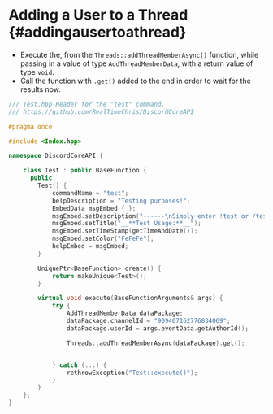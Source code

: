 Adding a User to a Thread {#addingausertoathread}
============
- Execute the, from the `Threads::addThreadMemberAsync()` function, while passing in a value of type `AddThreadMemberData`, with a return value of type `void`.
- Call the function with `.get()` added to the end in order to wait for the results now.

```cpp
/// Test.hpp-Header for the "test" command.
/// https://github.com/RealTimeChris/DiscordCoreAPI

#pragma once

#include <Index.hpp>

namespace DiscordCoreAPI {

	class Test : public BaseFunction {
	  public:
		Test() {
			commandName = "test";
			helpDescription = "Testing purposes!";
			EmbedData msgEmbed { };
			msgEmbed.setDescription("------\nSimply enter !test or /test!\n------");
			msgEmbed.setTitle("__**Test Usage:**__");
			msgEmbed.setTimeStamp(getTimeAndDate());
			msgEmbed.setColor("FeFeFe");
			helpEmbed = msgEmbed;
		}

		UniquePtr<BaseFunction> create() {
			return makeUnique<Test>();
		}

		virtual void execute(BaseFunctionArguments& args) {
			try {
				AddThreadMemberData dataPackage;
				dataPackage.channelId = "909407162776834069";
				dataPackage.userId = args.eventData.getAuthorId();

				Threads::addThreadMemberAsync(dataPackage).get();


			} catch (...) {
				rethrowException("Test::execute()");
			}
		}
	};
}
```
